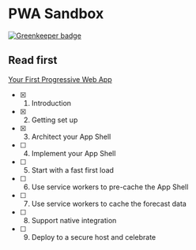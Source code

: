 # PWA Sandbox

[![Greenkeeper badge](https://badges.greenkeeper.io/naokie/pwa-sandbox.svg)](https://greenkeeper.io/)

## Read first
[Your First Progressive Web App](https://codelabs.developers.google.com/codelabs/your-first-pwapp/)

- [x] 1. Introduction
- [x] 2. Getting set up
- [x] 3. Architect your App Shell
- [ ] 4. Implement your App Shell
- [ ] 5. Start with a fast first load
- [ ] 6. Use service workers to pre-cache the App Shell
- [ ] 7. Use service workers to cache the forecast data
- [ ] 8. Support native integration
- [ ] 9. Deploy to a secure host and celebrate
